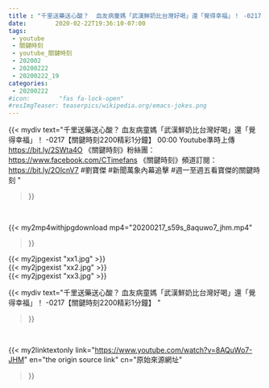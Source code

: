 ```yaml
---
title : "千里送藥送心酸？  血友病童媽「武漢鮮奶比台灣好喝」還「覺得幸福」！ -0217【關鍵時刻2200精彩1分鐘】 "
date:        2020-02-22T19:36:10-07:00
tags:
 - youtube
 - 關鍵時刻
 - youtube_關鍵時刻
 - 202002
 - 20200222
 - 20200222_19
categories:
 - 20200222
#icon:        "fas fa-lock-open"
#resImgTeaser: teaserpics/wikipedia.org/emacs-jokes.png
---
```


{{< mydiv text="千里送藥送心酸？ 血友病童媽「武漢鮮奶比台灣好喝」還「覺得幸福」！ -0217【關鍵時刻2200精彩1分鐘】 00:00  Youtube準時上傳 https://bit.ly/2SWta4O  《關鍵時刻》粉絲團：https://www.facebook.com/CTimefans 《關鍵時刻》頻道訂閱：https://bit.ly/2OlcnV7  #劉寶傑 #新聞萬象內幕追擊 #週一至週五看寶傑的關鍵時刻 "
>}}
<br>


{{< my2mp4withjpgdownload mp4="20200217_s59s_8aquwo7_jhm.mp4"
>}}

{{< my2jpgexist "xx1.jpg" >}}<br>
{{< my2jpgexist "xx2.jpg" >}}<br>
{{< my2jpgexist "xx3.jpg" >}}<br>



{{< mydiv text="千里送藥送心酸？  血友病童媽「武漢鮮奶比台灣好喝」還「覺得幸福」！ -0217【關鍵時刻2200精彩1分鐘】 "
>}}
<br>

{{< my2linktextonly link="https://www.youtube.com/watch?v=8AQuWo7-JHM"
en="the origin source link" cn="原始來源網址"
>}}


<br>

